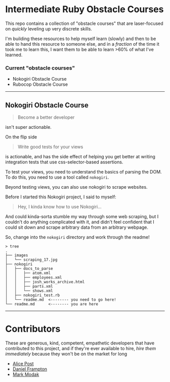 # Intermediate Ruby Obstacle Courses

This repo contains a collection of "obstacle courses" that are laser-focused on _quickly_ leveling up very discrete skills.

I'm building these resources to help myself learn (slowly) and then to be able to hand this resource to someone else, and in a _fraction_ of the time it took me to learn this, I want them to be able to learn >60% of what I've learned.

### Current "obstacle courses"

- Nokogiri Obstacle Course
- Rubocop Obstacle Course

------------------------------------

## Nokogiri Obstacle Course

> Become a better developer

isn't super actionable.

On the flip side

> Write good tests for your views

is actionable, and has the side effect of helping you get better at writing integration tests that use css-selector-based assertions.

To test your views, you need to understand the basics of parsing the DOM. To do this, you need to use a tool called `nokogiri`.

Beyond testing views, you can also use nokogiri to scrape websites.

Before I started this Nokogiri project, I said to myself:

> Hey, I kinda know how to use Nokogiri...

And could kinda-sorta stumble my way through some web scraping, but I couldn't do anything complicated with it, and didn't feel confident that I could sit down and scrape arbitrary data from an arbitrary webpage.

So, change into the `nokogiri` directory and work through the readme!

```
> tree
.
├── images
│   └── scraping_17.jpg
├── nokogiri
│   ├── docs_to_parse
│   │   ├── atom.xml
│   │   ├── employees.xml
│   │   ├── josh_works_archive.html
│   │   ├── parts.xml
│   │   └── shows.xml
│   ├── nokogiri_test.rb
│   └── readme.md  <-------- you need to go here!
└── readme.md      <-------- you are here
```

--------------------------

# Contributors

These are generous, kind, competent, empathetic developers that have contributed to this project, and if they're ever available to hire, _hire them immediately_ because they won't be on the market for long

- [Alice Post](https://github.com/ap2322)
- [Daniel Frampton](https://github.com/DanielEFrampton)
- [Mark Modak](https://github.com/markevan100/)
